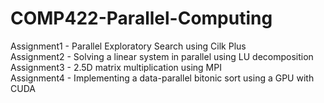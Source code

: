 # COMP422-Parallel-Computing
Assignment1 - Parallel Exploratory Search using Cilk Plus <br />
Assignment2 - Solving a linear system in parallel using LU decomposition <br />
Assignment3 - 2.5D matrix multiplication using MPI <br />
Assignment4 - Implementing a data-parallel bitonic sort using a GPU with CUDA <br />

